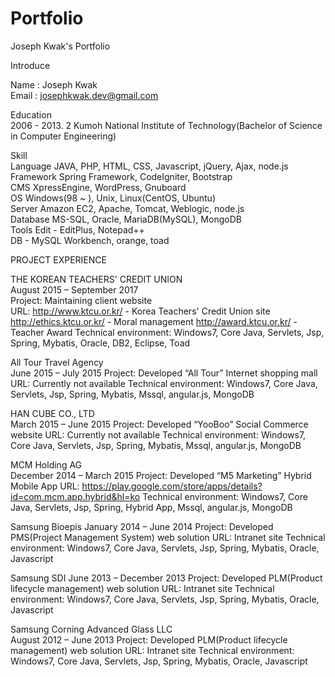 # Portfolio
Joseph Kwak's Portfolio

Introduce

Name : Joseph Kwak <br/>
Email : josephkwak.dev@gmail.com 

Education<br/>
2006 - 2013. 2 Kumoh National Institute of Technology(Bachelor of Science in Computer Engineering)

Skill<br/>
Language    JAVA, PHP, HTML, CSS, Javascript, jQuery, Ajax, node.js<br/>
Framework   Spring Framework, CodeIgniter, Bootstrap<br/>
CMS         XpressEngine, WordPress, Gnuboard <br/>
OS          Windows(98 ~ ), Unix, Linux(CentOS, Ubuntu) <br/>
Server      Amazon EC2, Apache, Tomcat, Weblogic, node.js <br/>
Database    MS-SQL, Oracle, MariaDB(MySQL), MongoDB <br/>
Tools       Edit - EditPlus, Notepad++ <br/>
            DB - MySQL Workbench, orange, toad <br/>

PROJECT EXPERIENCE <br/>

THE KOREAN TEACHERS' CREDIT UNION 	<br/>
August 2015 –  September 2017 <br/>
Project: Maintaining client website <br/>
URL: 
http://www.ktcu.or.kr/    - Korea Teachers' Credit Union site
http://ethics.ktcu.or.kr/ - Moral management
http://award.ktcu.or.kr/  - Teacher Award
Technical environment: Windows7, Core Java, Servlets, Jsp, Spring, Mybatis, Oracle, DB2, Eclipse, Toad

All Tour Travel Agency	
June 2015 –  July 2015
Project: Developed “All Tour” Internet shopping mall
URL: Currently not available
Technical environment: Windows7, Core Java, Servlets, Jsp, Spring, Mybatis, Mssql, angular.js, MongoDB

HAN CUBE CO., LTD	
March 2015 –  June 2015
Project: Developed “YooBoo” Social Commerce website
URL: Currently not available
Technical environment: Windows7, Core Java, Servlets, Jsp, Spring, Mybatis, Mssql, angular.js, MongoDB

MCM Holding AG	
December 2014 –  March 2015
Project: Developed “M5 Marketing” Hybrid Mobile App
URL: https://play.google.com/store/apps/details?id=com.mcm.app.hybrid&hl=ko
Technical environment: Windows7, Core Java, Servlets, Jsp, Spring, Hybrid App, Mssql, angular.js, MongoDB

Samsung Bioepis	
January 2014 –  June 2014
Project: Developed PMS(Project Management System) web solution
URL: Intranet site
Technical environment: Windows7, Core Java, Servlets, Jsp, Spring, Mybatis, Oracle, Javascript

Samsung SDI	
June 2013 –  December 2013
Project: Developed PLM(Product lifecycle management) web solution
URL: Intranet site
Technical environment: Windows7, Core Java, Servlets, Jsp, Spring, Mybatis, Oracle, Javascript

Samsung Corning Advanced Glass LLC	
August 2012 –  June 2013
Project: Developed PLM(Product lifecycle management) web solution
URL: Intranet site
Technical environment: Windows7, Core Java, Servlets, Jsp, Spring, Mybatis, Oracle, Javascript

